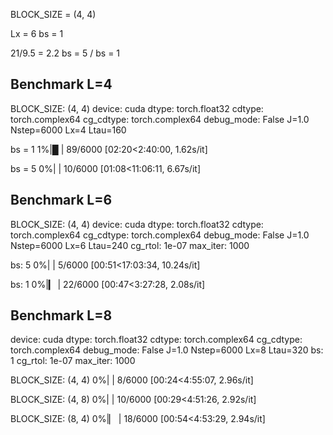 BLOCK_SIZE = (4, 4)

Lx = 6
bs = 1

21/9.5 = 2.2
bs = 5 / bs = 1

## Benchmark L=4
BLOCK_SIZE: (4, 4)
device: cuda
dtype: torch.float32
cdtype: torch.complex64
cg_cdtype: torch.complex64
debug_mode: False
J=1.0 
Nstep=6000 
Lx=4 
Ltau=160

bs = 1
  1%|█                                                                         | 89/6000 [02:20<2:40:00,  1.62s/it]

bs = 5
  0%|                                                                         | 10/6000 [01:08<11:06:11,  6.67s/it]


## Benchmark L=6
BLOCK_SIZE: (4, 4)
device: cuda
dtype: torch.float32
cdtype: torch.complex64
cg_cdtype: torch.complex64
debug_mode: False
J=1.0 
Nstep=6000 
Lx=6 
Ltau=240
cg_rtol: 1e-07 max_iter: 1000

bs: 5
  0%|                                                                          | 5/6000 [00:51<17:03:34, 10.24s/it]

bs: 1
  0%|▎                                                                         | 22/6000 [00:47<3:27:28,  2.08s/it]


## Benchmark L=8
device: cuda
dtype: torch.float32
cdtype: torch.complex64
cg_cdtype: torch.complex64
debug_mode: False
J=1.0 
Nstep=6000 
Lx=8 
Ltau=320
bs: 1
cg_rtol: 1e-07 max_iter: 1000

BLOCK_SIZE: (4, 4)
  0%|                                                                           | 8/6000 [00:24<4:55:07,  2.96s/it]

BLOCK_SIZE: (4, 8)
  0%|                                                                          | 10/6000 [00:29<4:51:26,  2.92s/it]
  
BLOCK_SIZE: (8, 4)
  0%|▏                                                                         | 18/6000 [00:54<4:53:29,  2.94s/it]


